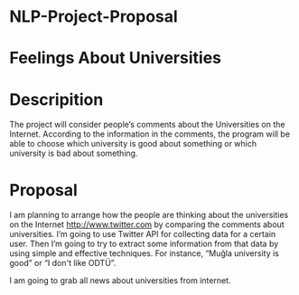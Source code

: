 # NLP-Project-Proposal

# Feelings About Universities

# Descripition 

The project will consider people’s comments about the Universities on the Internet. According to the information in the comments, the program will be able to choose which university is good about something or which university is bad about something.

# Proposal

I am planning to arrange how the people are thinking about the universities on the Internet http://www.twitter.com by comparing the comments about universities. I’m going to use Twitter API for collecting data for a certain user. Then I’m going to try to extract some information from that data by using simple and effective techniques. For instance, “Muğla university is good” or “I don't like ODTÜ”.

I am going to grab all news about universities from internet.
